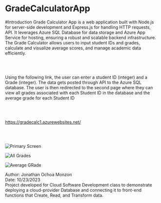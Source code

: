<h1>GradeCalculatorApp</h1>

#Introduction
Grade Calculator App is a web application built with Node.js for server-side development and Express.js for handling HTTP requests, API. It leverages Azure SQL Database for data storage and Azure App Service for hosting, ensuring a robust and scalable backend infrastructure. The Grade Calculator allows users to input student IDs and grades, calculate and visualize average scores, and manage academic data efficiently.</h2>

<br><br/>
<p>Using the following link, the user can enter a student ID (integer) and a Grade (integer). The data gets posted through API to the Azure SQL database. The user is then redirected to the second page where they can view all grades associated with each Student ID in the database and the average grade for each Student ID</p>

<br><br/>

https://gradecalc1.azurewebsites.net/

<br><br/>

![Primary Screen](https://github.com/jonathanrochoa/GradeCalculatorApp/assets/49356114/4706b611-3808-4edd-a002-f5c4cd8f09d1)


![All Grades](https://github.com/jonathanrochoa/GradeCalculatorApp/assets/49356114/c9db1e57-4c3f-4313-bde2-6fbcc4d8e865)


![Average GRade](https://github.com/jonathanrochoa/GradeCalculatorApp/assets/49356114/cc49e54e-77ef-467e-b987-570b24c0a3ba)

<p>Author: Jonathan Ochoa Monzon<br>
Date: 10/23/2023<br>
Project developed for Cloud Software Development class to demonstrate deploying a cloud-provider Database and connecting it to front-end functions that Create, Read, and Transform data.</p>

<br><br/>

